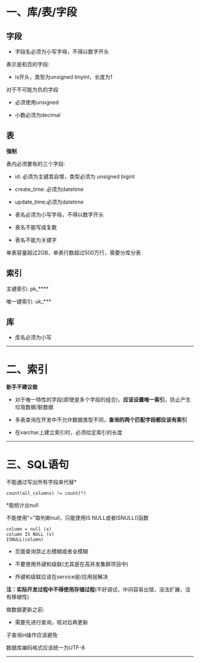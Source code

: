 # 一、库/表/字段





## 字段

- 字段名必须为小写字母，不得以数字开头





表示是和否的字段: 

- is开头，类型为unsigned tinyint，长度为1



对于不可能为负的字段

- 必须使用unsigned





- 小数必须为decimal

















## 表





**强制**

表内必须要有的三个字段:

- id: 必须为主键其自增，类型必须为 unsigned bigint
- create_time: 必须为datetime
- update_time:必须为datetime 







- 表名必须为小写字母，不得以数字开头
- 表名不能写成复数
- 表名不能为关键字





单表容量超过2GB，单表行数超过500万行，需要分库分表









## 索引

主键索引: pk_****

唯一键索引: uk_***









## 库



- 库名必须为小写

****













# 二、索引

**新手不建议做**





- 对于唯一特性的字段(即使是多个字段的组合)，**应该设置唯一索引**，防止产生垃圾数据/脏数据

- 多表查询在开发中不允许数据类型不同，**查询的两个匹配字段都应该有索引**
- 在varchar上建立索引时，必须给定索引的长度

****















# 三、SQL语句



不能通过写出所有字段来代替*

```mysql
count(all_columns) != count(*)
```

*能统计出null







不能使用"="取判断null，只能使用IS NULL或者ISNULL()函数

```mysql
column = null (x)
column IS NULL (v)
ISNULL(column)
```







- 页面查询禁止左模糊或者全模糊





- 不要使用外键和级联(尤其是在高并发集群项目中)

- 外键和级联应该在service层/应用层解决









**注：实际开发过程中不得使用存储过程**(不好调试，中间容易出错，没法扩展，没有移植性)







做数据更新之前:

- 需要先进行查询，核对后再更新







子查询in操作应该避免







数据库编码格式应该统一为UTF-8

****









































